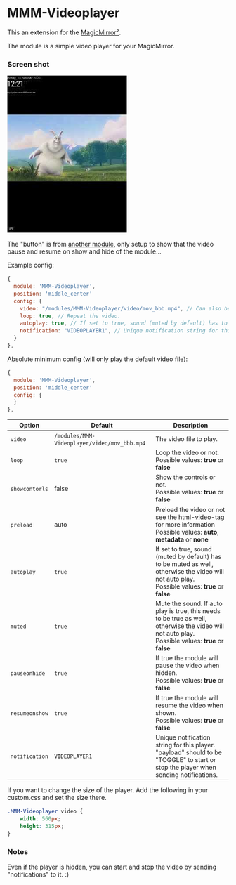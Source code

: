 # MMM-Videoplayer

This an extension for the [MagicMirror²](https://magicmirror.builders/). 

The module is a simple video player for your MagicMirror.

### Screen shot

[![The video](screenshot.png)](http://www.youtube.com/watch?v=7Xp5lOZNERc "MMM-Videoplayer")


The "button" is from [another module](https://github.com/Snille/MMM-Modulebar), only setup to show that the video pause and resume on show and hide of the module...

Example config:

````javascript
{
  module: 'MMM-Videoplayer',
  position: 'middle_center'
  config: {
    video: "/modules/MMM-Videoplayer/video/mov_bbb.mp4", // Can also be a link to a mp4 file on the internet.
    loop: true, // Repeat the video.
    autoplay: true, // If set to true, sound (muted by default) has to be muted, otherwise the video will not auto play.
    notification: "VIDEOPLAYER1", // Unique notification string for this player (to be able to play and pause from another modules).
  }
},
````

Absolute minimum config (will only play the default video file):

````javascript
{
  module: 'MMM-Videoplayer',
  position: 'middle_center'
  config: {
  }
},
````

| Option | Default | Description |
|---|---|---| 
|`video`|`/modules/MMM-Videoplayer/video/mov_bbb.mp4`|The video file to play.|
|`loop`|`true`|Loop the video or not.<br>Possible values: **true** or **false**|
|`showcontorls`|false|Show the controls or not.<br>Possible values: **true** or **false**|
|`preload`|auto|Preload the video or not see the html-[video](https://www.w3schools.com/tags/tag_video.asp)-tag for more information<br>Possible values: **auto**, **metadata** or **none**|
|`autoplay`|`true`|If set to true, sound (muted by default) has to be muted as well, otherwise the video will not auto play.<br>Possible values: **true** or **false**|
|`muted`|`true`|Mute the sound. If auto play is true, this needs to be true as well, otherwise the video will not auto play.<br>Possible values: **true** or **false**|
|`pauseonhide`|`true`|If true the module will pause the video when hidden.<br>Possible values: **true** or **false**|
|`resumeonshow`|`true`|If true the module will resume the video when shown.<br>Possible values: **true** or **false**|
|`notification`|`VIDEOPLAYER1`|Unique notification string for this player. "payload" should to be "TOGGLE" to start or stop the player when sending notifications.|

If you want to change the size of the player. Add the following in your custom.css and set the size there.

````css
.MMM-Videoplayer video {
    width: 560px;
    height: 315px;
}
````

### Notes
Even if the player is hidden, you can start and stop the video by sending "notifications" to it. :)
